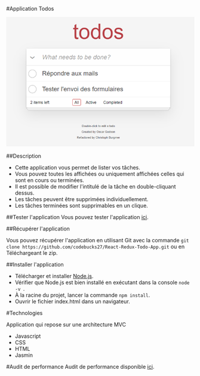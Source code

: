 #Application Todos

![img.png](img.png)

##Description
- Cette application vous permet de lister vos tâches. 
- Vous pouvez toutes les affichées ou uniquement affichées celles qui sont en cours ou terminées.
- Il est possible de modifier l'intitulé de la tâche en double-cliquant dessus.
- Les tâches peuvent être supprimées individuellement.
- Les tâches terminées sont supprimables en un clique.

##Tester l'application
Vous pouvez tester l'application [ici](https://boris74000.github.io/OC-Projet-8-reprenez-et-ameliorez-un-projet-existant/ "").

##Récupérer l'application

Vous pouvez récupérer l'application en utilisant Git avec la commande ```git clone https://github.com/codebucks27/React-Redux-Todo-App.git```
ou en Téléchargeant le zip.

##Installer l'application

- Télécharger et installer [Node.js](https://nodejs.org/fr/download/ "download node.js").
- Vérifier que Node.js est bien installé en exécutant dans la console ```node -v ```.
- À la racine du projet, lancer la commande ``npm install``.
- Ouvrir le fichier index.html dans un navigateur.

#Technologies

Application qui repose sur une architecture MVC

- Javascript
- CSS
- HTML
- Jasmin

#Audit de performance
Audit de performance disponible [ici](https://github.com/Boris74000/OC-Projet-8-reprenez-et-ameliorez-un-projet-existant/blob/master/audit-todolistme/Audit%20de%20performance%20Todolistme.pdf "Audit de performance").
